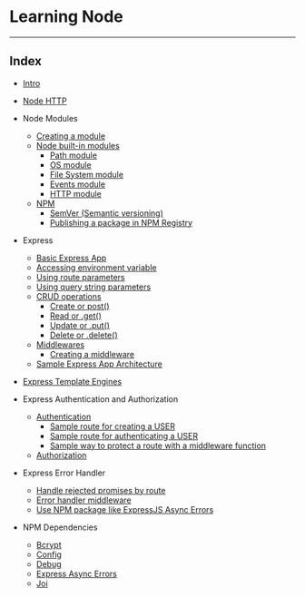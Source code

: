 # Learning Node


---

## Index

* [Intro](./00_0_intro.md)

* [Node HTTP](./00_1_node-http.md)

* Node Modules
  * [Creating a module](00_1_node-modules.md#creating-a-module)
  * [Node built-in modules](00_1_node-modules.md#node-built-in-modules)
    + [Path module](00_1_node-modules.md#path-module)
    + [OS module](00_1_node-modules.md#os-module)
    + [File System module](00_1_node-modules.md#file-system-module)
    + [Events module](00_1_node-modules.md#events-module)
    + [HTTP module](00_1_node-modules.md#http-module)
  * [NPM](00_1_node-modules.md#npm)
    + [SemVer (Semantic versioning)](00_1_node-modules.md#semver)
    + [Publishing a package in NPM Registry](00_1_node-modules.md#publishing-a-package-in-npm-registry)

* Express
  * [Basic Express App](00_2_0_express.md#basic-express-app)
  * [Accessing environment variable](00_2_0_express.md#accessing-environment-variable)
  * [Using route parameters](00_2_0_express.md#using-route-parameters)
  * [Using query string parameters](00_2_0_express.md#using-query-string-parameters)
  * [CRUD operations](00_2_0_express.md#crud-operations)
    + [Create or post()](00_2_0_express.md#create-or-post)
    + [Read or .get()](00_2_0_express.md#read-or-get)
    + [Update or .put()](00_2_0_express.md#update-or-put)
    + [Delete or .delete()](00_2_0_express.md#delete-or-delete)
  * [Middlewares](00_2_0_express.md#middleware)
    + [Creating a middleware](00_2_0_express.md#creating-a-middleware)
  * [Sample Express App Architecture](00_2_0_express.md#sample-express-app-architecture)

* [Express Template Engines](./00_2_1_express-template-engines.md)

* Express Authentication and Authorization 
  * [Authentication](00_2_2-express-authentication-authorization.md#authentication)
    + [Sample route for creating a USER](00_2_2-express-authentication-authorization.md#sample-route-for-creating-a-user)
    + [Sample route for authenticating a USER](00_2_2-express-authentication-authorization.md#sample-route-for-authenticating-a-user)
    + [Sample way to protect a route with a middleware function](00_2_2-express-authentication-authorization.md#sample-way-to-protect-a-route-with-a-middleware-function)
  * [Authorization](00_2_2-express-authentication-authorization.md#authorization)

* Express Error Handler
  * [Handle rejected promises by route](00_2_2-express-error-handling.md#handle-rejected-promises-by-route)
  * [Error handler middleware](00_2_2-express-error-handling.md#error-handler-middleware)
  * [Use NPM package like ExpressJS Async Errors](00_2_2-express-error-handling.md#use-npm-package-like-expressjs-async-errors)

* NPM Dependencies
  * [Bcrypt](./00_3_1_dependencies-bcrypt.md)
  * [Config](./00_3_1_dependencies-config.md)
  * [Debug](./00_3_1_dependencies-debug.md)
  * [Express Async Errors](./00_3_1_dependencies-express-async-errors.md)
  * [Joi](./00_3_1_dependencies-joi.md)